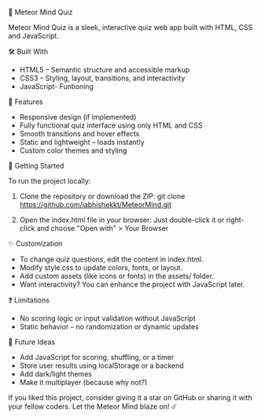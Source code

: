 🌠 Meteor Mind Quiz

Meteor Mind Quiz is a sleek, interactive quiz web app built with HTML, CSS and JavaScript.


🛠️ Built With

- HTML5 – Semantic structure and accessible markup
- CSS3 – Styling, layout, transitions, and interactivity
- JavaScript- Funtioning

🧠 Features

- Responsive design (if implemented)
- Fully functional quiz interface using only HTML and CSS
- Smooth transitions and hover effects
- Static and lightweight – loads instantly
- Custom color themes and styling

🚀 Getting Started

To run the project locally:

1. Clone the repository or download the ZIP:
   git clone https://github.com/iabhishekkt/MeteorMind.git

2. Open the index.html file in your browser:
   Just double-click it or right-click and choose "Open with" > Your Browser

✨ Customization

- To change quiz questions, edit the content in index.html.
- Modify style.css to update colors, fonts, or layout.
- Add custom assets (like icons or fonts) in the assets/ folder.
- Want interactivity? You can enhance the project with JavaScript later.

❓ Limitations

- No scoring logic or input validation without JavaScript
- Static behavior – no randomization or dynamic updates

📌 Future Ideas

- Add JavaScript for scoring, shuffling, or a timer
- Store user results using localStorage or a backend
- Add dark/light themes
- Make it multiplayer (because why not?)


If you liked this project, consider giving it a star on GitHub or sharing it with your fellow coders. Let the Meteor Mind blaze on! ☄️
